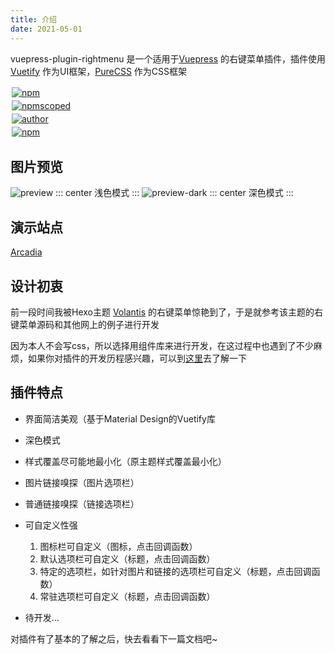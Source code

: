 ```yaml
---
title: 介绍
date: 2021-05-01
---
```

vuepress-plugin-rightmenu 是一个适用于[Vuepress](https://v1.vuepress.vuejs.org/zh/) 的右键菜单插件，插件使用 [Vuetify](https://github.com/vuetifyjs/vuetify) 作为UI框架，[PureCSS](https://github.com/pure-css/pure) 作为CSS框架

<div class="pure-g">
<div class="pure-u pure-gutter">
<a href="https://npmjs.com/package/@zolyn/vuepress-plugin-rightmenu" target="_blank">
<img alt="npm" src="https://img.shields.io/npm/v/@zolyn/vuepress-plugin-rightmenu?style=flat-square"/>
</a>
</div>
<div class="pure-u pure-gutter">
<a href="https://npmjs.com/package/@zolyn/vuepress-plugin-rightmenu" target="_blank">
<img alt="npmscoped" src="https://img.shields.io/npm/dw/@zolyn/vuepress-plugin-rightmenu?style=flat-square"/>
</a>
</div>
<div class="pure-u pure-gutter">
<a href="https://github.com/Zolyn" target="_blank">
<img alt="author" src="https://img.shields.io/badge/author-Zorin-26a2ff?style=flat-square&logo=github"/>
</a>
</div>
<div class="pure-u pure-gutter">
<a href="https://github.com/Zolyn/vuepress-plugin-rightmenu" target="_blank">
<img alt="npm" src="https://img.shields.io/github/license/Zolyn/vuepress-plugin-rightmenu?style=flat-square"/>
</a>
</div>
<style>
.pure-gutter {
padding: 2px
}
</style>
</div>

## 图片预览
![preview](https://cdn.jsdelivr.net/gh/Zolyn/StaticFiles@2021.5.1-release.0/vuepress/images/rightmenu/preview.png)
::: center
浅色模式
:::
![preview-dark](https://cdn.jsdelivr.net/gh/Zolyn/StaticFiles@2021.5.1-release.0/vuepress/images/rightmenu/preview-dark.png)
::: center
深色模式
:::

## 演示站点
[Arcadia](https://blog.zorinchan.icu)

## 设计初衷
前一段时间我被Hexo主题 [Volantis](https://github.com/volantis-x/hexo-theme-volantis) 的右键菜单惊艳到了，于是就参考该主题的右键菜单源码和其他网上的例子进行开发

因为本人不会写css，所以选择用组件库来进行开发，在这过程中也遇到了不少麻烦，如果你对插件的开发历程感兴趣，可以到[这里]()去了解一下

## 插件特点
- 界面简洁美观（基于Material Design的Vuetify库
- 深色模式
- 样式覆盖尽可能地最小化（原主题样式覆盖最小化）
- 图片链接嗅探（图片选项栏）
- 普通链接嗅探（链接选项栏）
- 可自定义性强
    1. 图标栏可自定义（图标，点击回调函数）
    2. 默认选项栏可自定义（标题，点击回调函数）
    3. 特定的选项栏，如针对图片和链接的选项栏可自定义（标题，点击回调函数）
    4. 常驻选项栏可自定义（标题，点击回调函数）

- 待开发...

对插件有了基本的了解之后，快去看看下一篇文档吧~
